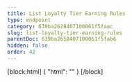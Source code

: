 ```yaml
---
title: List Loyalty Tier Earning Rules
type: endpoint
category: 639ba2628407100061f5faac
slug: list-loyalty-tier-earning-rules
parentDoc: 639ba2658407100061f5fab6
hidden: false
order: 42
---
```

[block:html]
{
  "html": "<style>\n[title=\"Toggle library\"] { \n  display: none; }\n.LanguagePicker-divider { \n  display: none; }\n.Playground-section3VTXuaYZivJK > .APISectionHeader3LN_-QIR0m7x {\n  display: none; }\n.LanguagePicker-languages1qVVo_v6AlP9 {\n  display: none; }\n</style>"
}
[/block]